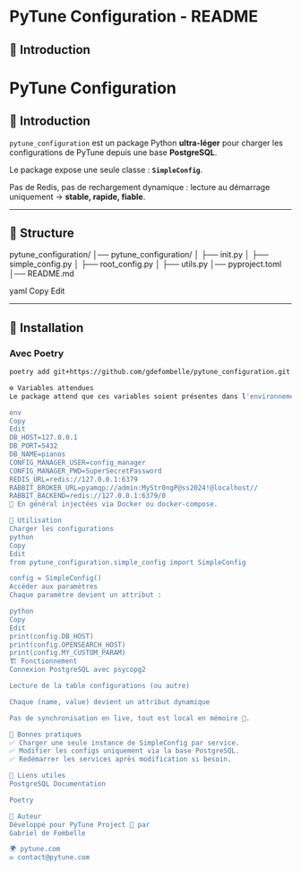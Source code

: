 # PyTune Configuration - README

## 📌 Introduction
# PyTune Configuration

## 📌 Introduction
`pytune_configuration` est un package Python **ultra-léger** pour charger les configurations de PyTune depuis une base **PostgreSQL**.

Le package expose une seule classe : **`SimpleConfig`**.

Pas de Redis, pas de rechargement dynamique : lecture au démarrage uniquement → **stable, rapide, fiable**.

---

## 📁 Structure

pytune_configuration/ │── pytune_configuration/ │ ├── init.py │ ├── simple_config.py │ ├── root_config.py │ ├── utils.py │── pyproject.toml │── README.md

yaml
Copy
Edit

---

## 🔧 Installation

### Avec Poetry
```bash
poetry add git+https://github.com/gdefombelle/pytune_configuration.git

⚙️ Variables attendues
Le package attend que ces variables soient présentes dans l'environnement système :

env
Copy
Edit
DB_HOST=127.0.0.1
DB_PORT=5432
DB_NAME=pianos
CONFIG_MANAGER_USER=config_manager
CONFIG_MANAGER_PWD=SuperSecretPassword
REDIS_URL=redis://127.0.0.1:6379
RABBIT_BROKER_URL=pyamqp://admin:MyStr0ngP@ss2024!@localhost//
RABBIT_BACKEND=redis://127.0.0.1:6379/0
📌 En général injectées via Docker ou docker-compose.

🚀 Utilisation
Charger les configurations
python
Copy
Edit
from pytune_configuration.simple_config import SimpleConfig

config = SimpleConfig()
Accéder aux paramètres
Chaque paramètre devient un attribut :

python
Copy
Edit
print(config.DB_HOST)
print(config.OPENSEARCH_HOST)
print(config.MY_CUSTOM_PARAM)
🏗️ Fonctionnement
Connexion PostgreSQL avec psycopg2

Lecture de la table configurations (ou autre)

Chaque (name, value) devient un attribut dynamique

Pas de synchronisation en live, tout est local en mémoire 🧠.

📜 Bonnes pratiques
✅ Charger une seule instance de SimpleConfig par service.
✅ Modifier les configs uniquement via la base PostgreSQL.
✅ Redémarrer les services après modification si besoin.

🔗 Liens utiles
PostgreSQL Documentation

Poetry

📌 Auteur
Développé pour PyTune Project 🎵 par
Gabriel de Fombelle

🌍 pytune.com
✉️ contact@pytune.com